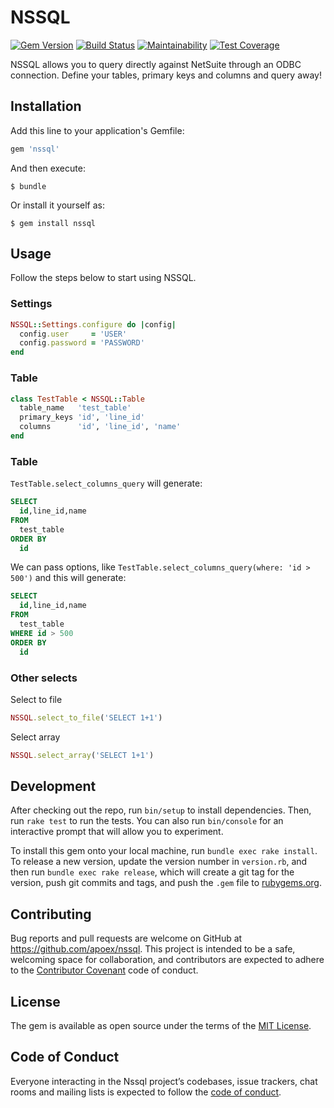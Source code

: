 # NSSQL

[![Gem Version](https://badge.fury.io/rb/nssql.svg)](https://badge.fury.io/rb/nssql)
[![Build Status](https://travis-ci.org/apoex/nssql.svg?branch=master)](https://travis-ci.org/apoex/nssql)
[![Maintainability](https://api.codeclimate.com/v1/badges/0bc97f0e7fef36bcf922/maintainability)](https://codeclimate.com/github/apoex/nssql/maintainability)
[![Test Coverage](https://api.codeclimate.com/v1/badges/0bc97f0e7fef36bcf922/test_coverage)](https://codeclimate.com/github/apoex/nssql/test_coverage)

NSSQL allows you to query directly against NetSuite through an ODBC connection. Define your tables, primary keys and columns and query away!

## Installation

Add this line to your application's Gemfile:

```ruby
gem 'nssql'
```

And then execute:

    $ bundle

Or install it yourself as:

    $ gem install nssql

## Usage

Follow the steps below to start using NSSQL.

### Settings

```ruby
NSSQL::Settings.configure do |config|
  config.user     = 'USER'
  config.password = 'PASSWORD'
end
```

### Table

```ruby
class TestTable < NSSQL::Table
  table_name   'test_table'
  primary_keys 'id', 'line_id'
  columns      'id', 'line_id', 'name'
end
```

### Table

`TestTable.select_columns_query` will generate:

```SQL
SELECT
  id,line_id,name
FROM
  test_table
ORDER BY
  id
```

We can pass options, like `TestTable.select_columns_query(where: 'id > 500')` and this will generate:

```SQL
SELECT
  id,line_id,name
FROM
  test_table
WHERE id > 500
ORDER BY
  id
```

### Other selects

Select to file

```ruby
NSSQL.select_to_file('SELECT 1+1')
```

Select array

```ruby
NSSQL.select_array('SELECT 1+1')
```

## Development

After checking out the repo, run `bin/setup` to install dependencies. Then, run `rake test` to run the tests. You can also run `bin/console` for an interactive prompt that will allow you to experiment.

To install this gem onto your local machine, run `bundle exec rake install`. To release a new version, update the version number in `version.rb`, and then run `bundle exec rake release`, which will create a git tag for the version, push git commits and tags, and push the `.gem` file to [rubygems.org](https://rubygems.org).

## Contributing

Bug reports and pull requests are welcome on GitHub at https://github.com/apoex/nssql. This project is intended to be a safe, welcoming space for collaboration, and contributors are expected to adhere to the [Contributor Covenant](http://contributor-covenant.org) code of conduct.

## License

The gem is available as open source under the terms of the [MIT License](https://opensource.org/licenses/MIT).

## Code of Conduct

Everyone interacting in the Nssql project’s codebases, issue trackers, chat rooms and mailing lists is expected to follow the [code of conduct](https://github.com/apoex/nssql/blob/master/CODE_OF_CONDUCT.md).
